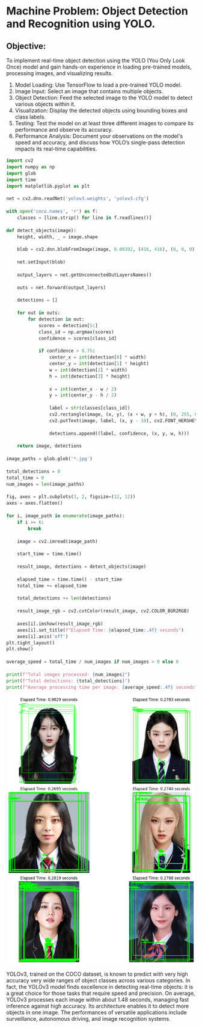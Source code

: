 # **Machine Problem: Object Detection and Recognition using YOLO.**


## **Objective:**
To implement real-time object detection using the YOLO (You Only Look Once) model and gain hands-on
experience in loading pre-trained models, processing images, and visualizing results.

1. Model Loading: Use TensorFlow to load a pre-trained YOLO model.
2. Image Input: Select an image that contains multiple objects.
3. Object Detection: Feed the selected image to the YOLO model to detect various objects within it.
4. Visualization: Display the detected objects using bounding boxes and class labels.
5. Testing: Test the model on at least three different images to compare its performance and
observe its accuracy.
6. Performance Analysis: Document your observations on the model's speed and accuracy, and
discuss how YOLO’s single-pass detection impacts its real-time capabilities.

```python
import cv2
import numpy as np
import glob
import time
import matplotlib.pyplot as plt 

net = cv2.dnn.readNet('yolov3.weights', 'yolov3.cfg')

with open('coco.names', 'r') as f:
    classes = [line.strip() for line in f.readlines()]

def detect_objects(image):
    height, width, _ = image.shape

    blob = cv2.dnn.blobFromImage(image, 0.00392, (416, 416), (0, 0, 0), True, crop=False)
    
    net.setInput(blob)
    
    output_layers = net.getUnconnectedOutLayersNames()
    
    outs = net.forward(output_layers)

    detections = [] 

    for out in outs:
        for detection in out:
            scores = detection[5:]
            class_id = np.argmax(scores)
            confidence = scores[class_id]

            if confidence > 0.75:
                center_x = int(detection[0] * width)
                center_y = int(detection[1] * height)
                w = int(detection[2] * width)
                h = int(detection[3] * height)

                x = int(center_x - w / 2)
                y = int(center_y - h / 2)

                label = str(classes[class_id])
                cv2.rectangle(image, (x, y), (x + w, y + h), (0, 255, 0), 2)
                cv2.putText(image, label, (x, y - 10), cv2.FONT_HERSHEY_SIMPLEX, 0.5, (0, 255, 0), 2)

                detections.append((label, confidence, (x, y, w, h)))

    return image, detections

image_paths = glob.glob('*.jpg')  

total_detections = 0
total_time = 0
num_images = len(image_paths)

fig, axes = plt.subplots(3, 2, figsize=(12, 12))  
axes = axes.flatten() 

for i, image_path in enumerate(image_paths):
    if i >= 6:
        break

    image = cv2.imread(image_path)

    start_time = time.time()
    
    result_image, detections = detect_objects(image)
    
    elapsed_time = time.time() - start_time
    total_time += elapsed_time

    total_detections += len(detections)

    result_image_rgb = cv2.cvtColor(result_image, cv2.COLOR_BGR2RGB)
    
    axes[i].imshow(result_image_rgb)
    axes[i].set_title(f"Elapsed Time: {elapsed_time:.4f} seconds")
    axes[i].axis('off') 
plt.tight_layout()
plt.show()  

average_speed = total_time / num_images if num_images > 0 else 0

print(f"Total images processed: {num_images}")
print(f"Total detections: {total_detections}")
print(f"Average processing time per image: {average_speed:.4f} seconds")

```

![Untitled](assets\outputs\output.png)


YOLOv3, trained on the COCO dataset, is known to predict with very high accuracy very wide ranges of object classes across various categories. In fact, the YOLOv3 model finds excellence in detecting real-time objects: it is a great choice for those tasks that require speed and precision. On average, YOLOv3 processes each image within about 1.48 seconds, managing fast inference against high accuracy. Its architecture enables it to detect more objects in one image. The performances of versatile applications include surveillance, autonomous driving, and image recognition systems.
